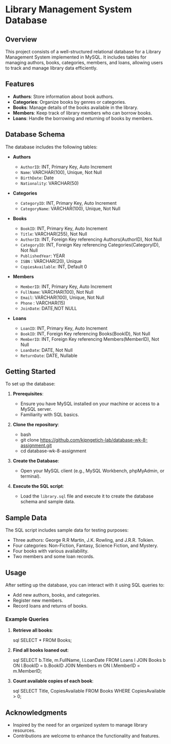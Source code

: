 # Library Management System Database

## Overview

This project consists of a well-structured relational database for a Library Management System implemented in MySQL. It includes tables for managing authors, books, categories, members, and loans, allowing users to track and manage library data efficiently.

## Features

- **Authors**: Store information about book authors.
- **Categories**: Organize books by genres or categories.
- **Books**: Manage details of the books available in the library.
- **Members**: Keep track of library members who can borrow books.
- **Loans**: Handle the borrowing and returning of books by members.

## Database Schema

The database includes the following tables:

- **Authors**
  - `AuthorID`: INT, Primary Key, Auto Increment
  - `Name`: VARCHAR(100), Unique, Not Null
  - `BirthDate`: Date
  - `Nationality`: VARCHAR(50)

- **Categories**
  - `CategoryID`: INT, Primary Key, Auto Increment
  - `CategoryName`: VARCHAR(100), Unique, Not Null

- **Books**
  - `BookID`: INT, Primary Key, Auto Increment
  - `Title`: VARCHAR(255), Not Null
  - `AuthorID`: INT, Foreign Key referencing Authors(AuthorID), Not Null
  - `CategoryID`: INT, Foreign Key referencing Categories(CategoryID), Not Null
  - `PublishedYear`: YEAR
  - `ISBN` : VARCHAR(20), Unique
  - `CopiesAvailable`: INT, Default 0

- **Members**
  - `MemberID`: INT, Primary Key, Auto Increment
  - `FullName`: VARCHAR(100), Not Null
  - `Email`: VARCHAR(100), Unique, Not Null
  - `Phone` : VARCHAR(15)
  - `JoinDate`: DATE,NOT NULL

- **Loans**
  - `LoanID`: INT, Primary Key, Auto Increment
  - `BookID`: INT, Foreign Key referencing Books(BookID), Not Null
  - `MemberID`: INT, Foreign Key referencing Members(MemberID), Not Null
  - `LoanDate`: DATE, Not Null
  - `ReturnDate`: DATE, Nullable

## Getting Started

To set up the database:

1. **Prerequisites**:
   - Ensure you have MySQL installed on your machine or access to a MySQL server.
   - Familiarity with SQL basics.

2. **Clone the repository**:
	- bash 
    - git clone https://github.com/kipngetich-lab/database-wk-8-assignment.git
	- cd database-wk-8-assignment

3. **Create the Database**:
   - Open your MySQL client (e.g., MySQL Workbench, phpMyAdmin, or terminal).

4. **Execute the SQL script**:
   - Load the `library.sql` file and execute it to create the database schema and sample data.
    

## Sample Data

The SQL script includes sample data for testing purposes:

- Three authors: George R.R Martin, J.K. Rowling, and J.R.R. Tolkien.
- Four categories: Non-Fiction, Fantasy, Science Fiction, and Mystery.
- Four books with various availability.
- Two members and some loan records.

## Usage

After setting up the database, you can interact with it using SQL queries to:

- Add new authors, books, and categories.
- Register new members.
- Record loans and returns of books.

### Example Queries

1. **Retrieve all books**:

	sql SELECT * FROM Books;

2. **Find all books loaned out**:

	sql SELECT b.Title, m.FullName, l.LoanDate FROM Loans l JOIN Books b ON l.BookID = b.BookID JOIN Members m ON l.MemberID = m.MemberID;

3. **Count available copies of each book**:

	sql SELECT Title, CopiesAvailable FROM Books WHERE CopiesAvailable > 0;

## Acknowledgments

- Inspired by the need for an organized system to manage library resources.
- Contributions are welcome to enhance the functionality and features.
